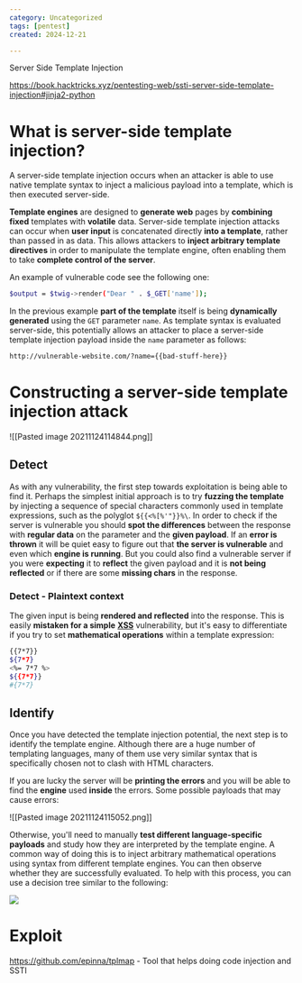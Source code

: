 ```yaml
---
category: Uncategorized
tags: [pentest]
created: 2024-12-21

---
```

Server Side Template Injection

https://book.hacktricks.xyz/pentesting-web/ssti-server-side-template-injection#jinja2-python

# What is server-side template injection?

A server-side template injection occurs when an attacker is able to use native template syntax to inject a malicious payload into a template, which is then executed server-side.

**Template engines** are designed to **generate web** pages by **combining** **fixed** templates with **volatile** data. Server-side template injection attacks can occur when **user input** is concatenated directly **into a template**, rather than passed in as data. This allows attackers to **inject arbitrary template directives** in order to manipulate the template engine, often enabling them to take **complete control of the server**.

An example of vulnerable code see the following one:

````bash
$output = $twig->render("Dear " . $_GET['name']);
````

In the previous example **part of the template** itself is being **dynamically generated** using the `GET` parameter `name`. As template syntax is evaluated server-side, this potentially allows an attacker to place a server-side template injection payload inside the `name` parameter as follows:

````bash
http://vulnerable-website.com/?name={{bad-stuff-here}}
````

# Constructing a server-side template injection attack

![[Pasted image 20211124114844.png]]

## Detect

As with any vulnerability, the first step towards exploitation is being able to find it. Perhaps the simplest initial approach is to try **fuzzing the template** by injecting a sequence of special characters commonly used in template expressions, such as the polyglot `${{<%[%'"}}%\`. In order to check if the server is vulnerable you should **spot the differences** between the response with **regular data** on the parameter and the **given payload**. If an **error is thrown** it will be quiet easy to figure out that **the server is vulnerable** and even which **engine is running**. But you could also find a vulnerable server if you were **expecting** it to **reflect** the given payload and it is **not being reflected** or if there are some **missing chars** in the response.

### Detect - Plaintext context

The given input is being **rendered and reflected** into the response. This is easily **mistaken for a simple** [**XSS**](/pentesting-web/xss-cross-site-scripting) vulnerability, but it's easy to differentiate if you try to set **mathematical operations** within a template expression:

```bash
{{7*7}}
${7*7}
<%= 7*7 %>
${{7*7}}
#{7*7}
```

## Identify

Once you have detected the template injection potential, the next step is to identify the template engine. Although there are a huge number of templating languages, many of them use very similar syntax that is specifically chosen not to clash with HTML characters.

If you are lucky the server will be **printing the errors** and you will be able to find the **engine** used **inside** the errors. Some possible payloads that may cause errors:

![[Pasted image 20211124115052.png]]

Otherwise, you'll need to manually **test different language-specific payloads** and study how they are interpreted by the template engine. A common way of doing this is to inject arbitrary mathematical operations using syntax from different template engines. You can then observe whether they are successfully evaluated. To help with this process, you can use a decision tree similar to the following:

![](https://book.hacktricks.xyz/~/files/v0/b/gitbook-28427.appspot.com/o/assets%2F-L_2uGJGU7AVNRcqRvEi%2F-M7O4Hp6bOFFkge_yq4G%2F-M7OCvxwZCiaP8Whx2fi%2Fimage.png?alt=media&token=4b40cf58-5561-4925-bc86-1d4689ca53d1)

# Exploit
https://github.com/epinna/tplmap - Tool that helps doing code injection and SSTI